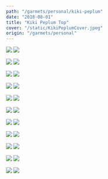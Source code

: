 ```yaml
---
path: "/garmets/personal/kiki-peplum"
date: "2018-08-01"
title: "Kiki Peplum Top"
cover: "/static/KikiPeplumCover.jpeg"
origin: "/garmets/personal"
---
```

<zoom-image 
  src='/static/KikiPeplumCover.jpeg' 
  zoomSrc='/static/KikiPeplumCover.jpeg' 
  caption='Javia - Finished Kiki Peplum'>
</zoom-image>
<hidden>
    <img src='/static/KikiPeplumCover.jpeg' />
    <img src='/static/KikiPeplumCover.jpeg' />
</hidden>

<zoom-image 
  src='/static/KikiPeplumMarkup.jpeg' 
  zoomSrc='/static/KikiPeplumMarkup.jpeg' 
  caption='Javia - Peplum Markup'>
</zoom-image>
<hidden>
    <img src='/static/KikiPeplumMarkup.jpeg' />
    <img src='/static/KikiPeplumMarkup.jpeg' />
</hidden>

<zoom-image 
  src='/static/KikiPeplumMarkup(2).jpeg' 
  zoomSrc='/static/KikiPeplumMarkup(2).jpeg' 
  caption='Javia - Peplum Markup'>
</zoom-image>
<hidden>
    <img src='/static/KikiPeplumMarkup(2).jpeg' />
    <img src='/static/KikiPeplumMarkup(2).jpeg' />
</hidden>

<zoom-image 
  src='/static/KikiPeplumSample.jpeg' 
  zoomSrc='/static/KikiPeplumSample.jpeg' 
  caption='Javia - V-Neck Peplum'>
</zoom-image>
<hidden>
    <img src='/static/KikiPeplumSample.jpeg' />
    <img src='/static/KikiPeplumSample.jpeg' />
</hidden>

<zoom-image 
  src='/static/KikiPeplum(2).jpeg' 
  zoomSrc='/static/KikiPeplum(2).jpeg' 
  caption='Javia - Finished Kiki Peplum'>
</zoom-image>
<hidden>
    <img src='/static/KikiPeplum(2).jpeg' />
    <img src='/static/KikiPeplum(2).jpeg' />
</hidden>

<zoom-image 
  src='/static/KikiPeplum(3).jpeg' 
  zoomSrc='/static/KikiPeplum(3).jpeg' 
  caption='Javia - Finished Kiki Peplum'>
</zoom-image>
<hidden>
    <img src='/static/KikiPeplum(3).jpeg' />
    <img src='/static/KikiPeplum(3).jpeg' />
</hidden>

<zoom-image 
  src='/static/KikiPeplumFabric.jpeg' 
  zoomSrc='/static/KikiPeplumFabric.jpeg' 
  caption='Javia - Kiki Peplum Fabric'>
</zoom-image>
<hidden>
    <img src='/static/KikiPeplumFabric.jpeg' />
    <img src='/static/KikiPeplumFabric.jpeg' />
</hidden>

<zoom-image 
  src='/static/KikiPeplum.jpeg' 
  zoomSrc='/static/KikiPeplum.jpeg' 
  caption='Javia - Finished Kiki Peplum'>
</zoom-image>
<hidden>
    <img src='/static/KikiPeplum.jpeg' />
    <img src='/static/KikiPeplum.jpeg' />
</hidden>

<zoom-image 
  src='/static/KikiPeplumBack.jpeg' 
  zoomSrc='/static/KikiPeplumBack.jpeg' 
  caption='Javia - Finished Kiki Peplum'>
</zoom-image>
<hidden>
    <img src='/static/KikiPeplumBack.jpeg' />
    <img src='/static/KikiPeplumBack.jpeg' />
</hidden>

<zoom-image 
  src='/static/KikiPeplumModel.jpeg' 
  zoomSrc='/static/KikiPeplumModel.jpeg' 
  caption='Javia - Finished Kiki Peplum'>
</zoom-image>
<hidden>
    <img src='/static/KikiPeplumModel.jpeg' />
    <img src='/static/KikiPeplumModel.jpeg' />
</hidden>

<zoom-image 
  src='/static/KikiPeplumModel(2).jpeg' 
  zoomSrc='/static/KikiPeplumModel(2).jpeg' 
  caption='Javia - Finished Kiki Peplum'>
</zoom-image>
<hidden>
    <img src='/static/KikiPeplumModel(2).jpeg' />
    <img src='/static/KikiPeplumModel(2).jpeg' />
</hidden>

